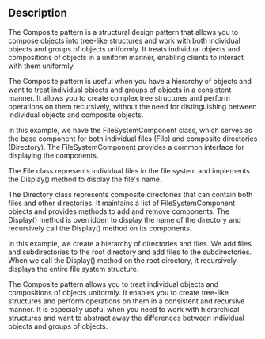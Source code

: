 ## Description
The Composite pattern is a structural design pattern that allows you to compose objects into tree-like structures and work with both individual objects and groups of objects uniformly. It treats individual objects and compositions of objects in a uniform manner, enabling clients to interact with them uniformly.

The Composite pattern is useful when you have a hierarchy of objects and want to treat individual objects and groups of objects in a consistent manner. It allows you to create complex tree structures and perform operations on them recursively, without the need for distinguishing between individual objects and composite objects.

In this example, we have the FileSystemComponent class, which serves as the base component for both individual files (File) and composite directories (Directory). The FileSystemComponent provides a common interface for displaying the components.

The File class represents individual files in the file system and implements the Display() method to display the file's name.

The Directory class represents composite directories that can contain both files and other directories. It maintains a list of FileSystemComponent objects and provides methods to add and remove components. The Display() method is overridden to display the name of the directory and recursively call the Display() method on its components.

In this example, we create a hierarchy of directories and files. We add files and subdirectories to the root directory and add files to the subdirectories. When we call the Display() method on the root directory, it recursively displays the entire file system structure.

The Composite pattern allows you to treat individual objects and compositions of objects uniformly. It enables you to create tree-like structures and perform operations on them in a consistent and recursive manner. It is especially useful when you need to work with hierarchical structures and want to abstract away the differences between individual objects and groups of objects.